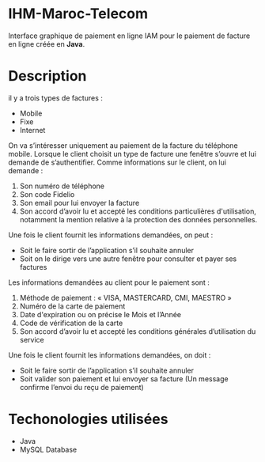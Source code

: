 # IHM-Maroc-Telecom
Interface graphique de paiement en ligne IAM pour le paiement de facture en ligne créée en **Java**.

# Description
il y a trois types de factures :
+ Mobile
+ Fixe
+ Internet

On va s’intéresser uniquement au paiement de la facture du téléphone mobile.
Lorsque le client choisit un type de facture une fenêtre s’ouvre et lui demande de s’authentifier.
Comme informations sur le client, on lui demande :
1. Son numéro de téléphone
2. Son code Fidelio
3. Son email pour lui envoyer la facture
4. Son accord d’avoir lu et accepté les conditions particulières d'utilisation, notamment la mention relative à la protection des données personnelles.

Une fois le client fournit les informations demandées, on peut :
+ Soit le faire sortir de l’application s’il souhaite annuler
+ Soit on le dirige vers une autre fenêtre pour consulter et payer ses factures

Les informations demandées au client pour le paiement sont :
1. Méthode de paiement : « VISA, MASTERCARD, CMI, MAESTRO »
2. Numéro de la carte de paiement
3. Date d'expiration ou on précise le Mois et l’Année
4. Code de vérification de la carte
5. Son accord d’avoir lu et accepté les conditions générales d’utilisation du service

Une fois le client fournit les informations demandées, on doit :
+ Soit le faire sortir de l’application s’il souhaite annuler
+ Soit valider son paiement et lui envoyer sa facture (Un message confirme l’envoi du reçu
de paiement)

# Techonologies utilisées
+ Java
+ MySQL Database
